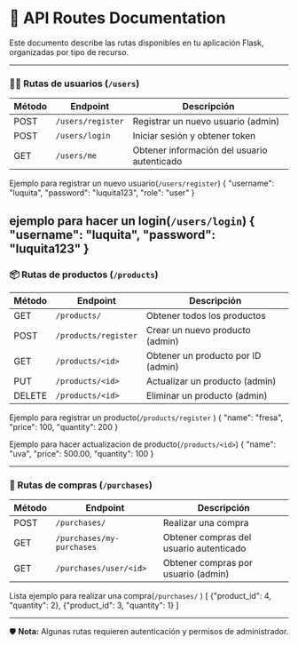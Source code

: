 
# 📘 API Routes Documentation

Este documento describe las rutas disponibles en tu aplicación Flask, organizadas por tipo de recurso.

---

### 🧑‍💻 Rutas de usuarios (`/users`)

| Método | Endpoint               | Descripción                          |
|--------|------------------------|--------------------------------------|
| POST   | `/users/register`      | Registrar un nuevo usuario (admin)   |-------------
| POST   | `/users/login`         | Iniciar sesión y obtener token       |
| GET    | `/users/me`            | Obtener información del usuario autenticado |

Ejemplo para registrar un nuevo usuario(`/users/register`)
    {
        "username": "luquita",
        "password": "luquita123",
        "role": "user"
    }

ejemplo para hacer un login(`/users/login`)
    {
        "username": "luquita",
        "password": "luquita123"
    }
---

### 📦 Rutas de productos (`/products`)

| Método | Endpoint               | Descripción                          |
|--------|------------------------|--------------------------------------|
| GET    | `/products/`           | Obtener todos los productos          |
| POST   | `/products/register`   | Crear un nuevo producto (admin)      |
| GET    | `/products/<id>`       | Obtener un producto por ID (admin)   |
| PUT    | `/products/<id>`       | Actualizar un producto (admin)       |
| DELETE | `/products/<id>`       | Eliminar un producto (admin)         |

Ejemplo para registrar un producto(`/products/register` )
    {
        "name": "fresa",
        "price": 100,
        "quantity": 200
    }

Ejemplo para hacer actualizacion de producto(`/products/<id>`)
    {
            "name": "uva",
            "price": 500.00,
            "quantity": 100
    }


---

### 🧾 Rutas de compras (`/purchases`)

| Método | Endpoint                   | Descripción                             |
|--------|----------------------------|-----------------------------------------|
| POST   | `/purchases/`              | Realizar una compra                     |
| GET    | `/purchases/my-purchases`  | Obtener compras del usuario autenticado |
| GET    | `/purchases/user/<id>`     | Obtener compras por usuario (admin)     |


Lista ejemplo para realizar una compra(`/purchases/` )
    [
        {"product_id": 4, "quantity": 2},
        {"product_id": 3, "quantity": 1}
    ]

---

🛡️ **Nota:** Algunas rutas requieren autenticación y permisos de administrador.
